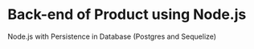 # Back-end of Product using Node.js 

Node.js with Persistence in Database (Postgres and Sequelize)

